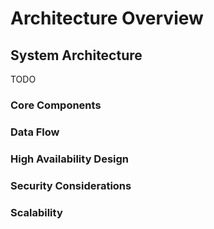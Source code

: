 # Architecture Overview

## System Architecture

TODO

### Core Components



### Data Flow
  

### High Availability Design


### Security Considerations


### Scalability

